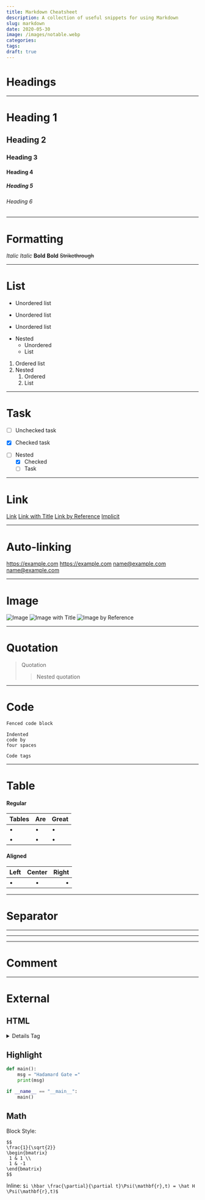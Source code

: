 ```yaml
---
title: Markdown Cheatsheet
description: A collection of useful snippets for using Markdown
slug: markdown
date: 2020-05-30
image: /images/notable.webp
categories:
tags:
draft: true
---
```


# Headings

---

# Heading 1

## Heading 2

### Heading 3

#### Heading 4

##### Heading 5

###### Heading 6

---

# Formatting

_Italic_
_Italic_
**Bold**
**Bold**
~~Strikethrough~~

---

# List

- Unordered list

* Unordered list

- Unordered list

* Nested
  - Unordered
  - List

1. Ordered list
1. Nested
   1. Ordered
   2. List

---

# Task

- [ ] Unchecked task

* [x] Checked task

- [ ] Nested
  - [x] Checked
  - [ ] Task

---

# Link

[Link](link)
[Link with Title](link "Title")
[Link by Reference][1]
[Implicit][]

[1]: link "Title"
[implicit]: implicit_link

---

# Auto-linking

https://example.com
<https://example.com>
name@example.com
<name@example.com>

---

# Image

![Image](favicon.svg)
![Image with Title](favicon.svg "Optional title")
![Image by Reference][2]

[2]: favicon.svg

---

# Quotation

> Quotation
>
> > Nested quotation

---

# Code

```markdown
Fenced code block
```

    Indented
    code by
    four spaces

<code>Code tags</code>

---

# Table

#### Regular

| Tables | Are | Great |
| ------ | --- | ----- |
| •      | •   | •     |
| •      | •   | •     |

#### Aligned

| Left | Center | Right |
| :--- | :----: | ----: |
| •    |   •    |     • |

---

# Separator

---

---

---

# Comment

<!-- This will not render -->

---

# External

## HTML

<details>

<summary>Details Tag</summary>

```html
<iframe class="pdf" src="/data/lighthouse.pdf#view=FitW"></iframe>
```

</details>

## Highlight

```python
def main():
	msg = "Hadamard Gate ="
	print(msg)

if __name__ == "__main__":
	main()
```

## Math

Block Style:

```
$$
\frac{1}{\sqrt{2}}
\begin{bmatrix}
 1 & 1 \\
 1 & -1
\end{bmatrix}
$$
```

Inline: `$i \hbar \frac{\partial}{\partial t}\Psi(\mathbf{r},t) = \hat H \Psi(\mathbf{r},t)$`
